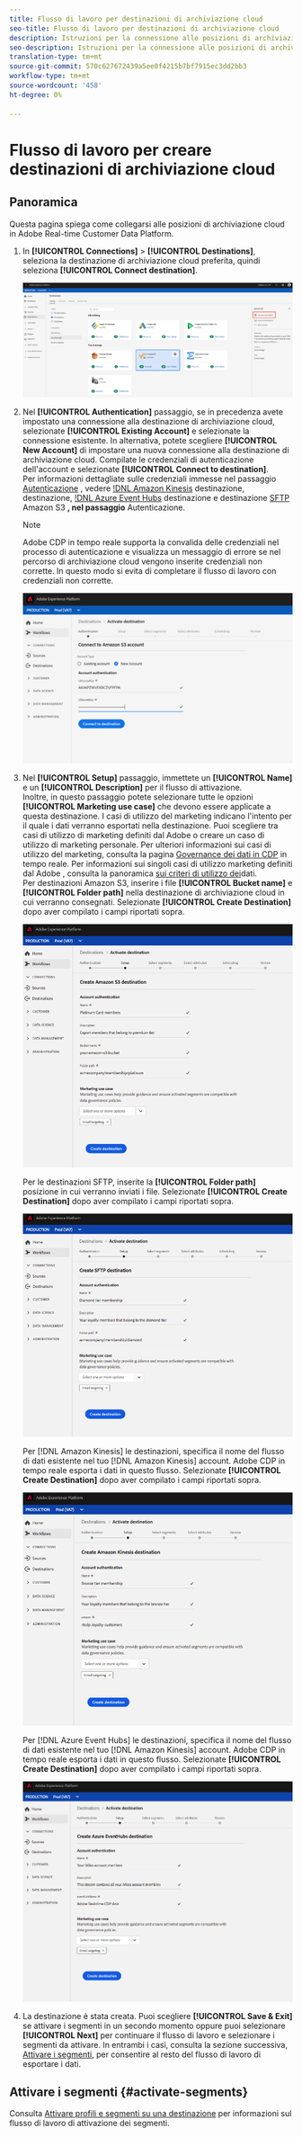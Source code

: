 ```yaml
---
title: Flusso di lavoro per destinazioni di archiviazione cloud
seo-title: Flusso di lavoro per destinazioni di archiviazione cloud
description: Istruzioni per la connessione alle posizioni di archiviazione cloud
seo-description: Istruzioni per la connessione alle posizioni di archiviazione cloud
translation-type: tm+mt
source-git-commit: 570c627672439a5ee0f4215b7bf7915ec3dd2bb3
workflow-type: tm+mt
source-wordcount: '458'
ht-degree: 0%

---
```



# Flusso di lavoro per creare destinazioni di archiviazione cloud

## Panoramica

Questa pagina spiega come collegarsi alle posizioni di archiviazione cloud in  Adobe Real-time Customer Data Platform.

1. In **[!UICONTROL Connections]** > **[!UICONTROL Destinations]**, seleziona la destinazione di archiviazione cloud preferita, quindi seleziona **[!UICONTROL Connect destination]**.

   ![Connessione alla destinazione di archiviazione cloud](/help/rtcdp/destinations/assets/connect-cloud-destination.png)

2. Nel **[!UICONTROL Authentication]** passaggio, se in precedenza avete impostato una connessione alla destinazione di archiviazione cloud, selezionate **[!UICONTROL Existing Account]** e selezionate la connessione esistente. In alternativa, potete scegliere **[!UICONTROL New Account]** di impostare una nuova connessione alla destinazione di archiviazione cloud. Compilate le credenziali di autenticazione dell&#39;account e selezionate **[!UICONTROL Connect to destination]**. <br> Per informazioni dettagliate sulle credenziali immesse nel passaggio [Autenticazione](/help/rtcdp/destinations/amazon-s3-destination.md) , vedere [!DNL Amazon Kinesis](/help/rtcdp/destinations/amazon-kinesis-destination.md) destinazione, destinazione, [!DNL Azure Event Hubs](/help/rtcdp/destinations/azure-event-hubs-destination.md) destinazione e destinazione [SFTP](/help/rtcdp/destinations/sftp-destination.md) Amazon S3 **, nel passaggio** Autenticazione.

   >[!NOTE]
   >
   > Adobe CDP in tempo reale supporta la convalida delle credenziali nel processo di autenticazione e visualizza un messaggio di errore se nel percorso di archiviazione cloud vengono inserite credenziali non corrette. In questo modo si evita di completare il flusso di lavoro con credenziali non corrette.

   ![Connessione alla destinazione di archiviazione cloud - passaggio di autenticazione](/help/rtcdp/destinations/assets/cloud-destinations-authentication-step.png)

3. Nel **[!UICONTROL Setup]** passaggio, immettete un **[!UICONTROL Name]** e un **[!UICONTROL Description]** per il flusso di attivazione. <br>
Inoltre, in questo passaggio potete selezionare tutte le opzioni **[!UICONTROL Marketing use case]** che devono essere applicate a questa destinazione. I casi di utilizzo del marketing indicano l&#39;intento per il quale i dati verranno esportati nella destinazione. Puoi scegliere tra  casi di utilizzo di marketing definiti dal Adobe o creare un caso di utilizzo di marketing personale. Per ulteriori informazioni sui casi di utilizzo del marketing, consulta la pagina [Governance dei dati in CDP](/help/rtcdp/privacy/data-governance-overview.md#destinations) in tempo reale. Per informazioni sui singoli casi di utilizzo marketing definiti dal Adobe , consulta la panoramica [sui criteri di utilizzo dei](/help/data-governance/policies/overview.md#core-actions)dati. <br>
Per  destinazioni Amazon S3, inserire i file **[!UICONTROL Bucket name]** e **[!UICONTROL Folder path]** nella destinazione di archiviazione cloud in cui verranno consegnati. Selezionate **[!UICONTROL Create Destination]** dopo aver compilato i campi riportati sopra.

   ![Connessione  destinazione di archiviazione cloud Amazon S3 - passaggio di autenticazione](/help/rtcdp/destinations/assets/amazon-s3-setup-step.png)

   Per le destinazioni SFTP, inserite la **[!UICONTROL Folder path]** posizione in cui verranno inviati i file. Selezionate **[!UICONTROL Create Destination]** dopo aver compilato i campi riportati sopra.

   ![Connessione alla destinazione di archiviazione cloud SFTP - passaggio di autenticazione](/help/rtcdp/destinations/assets/sftp-destinations-setup-step.png)

   Per [!DNL Amazon Kinesis] le destinazioni, specifica il nome del flusso di dati esistente nel tuo [!DNL Amazon Kinesis] account.  Adobe CDP in tempo reale esporta i dati in questo flusso. Selezionate **[!UICONTROL Create Destination]** dopo aver compilato i campi riportati sopra.

   ![Connessione alla destinazione di archiviazione cloud Kinesis - passaggio di autenticazione](/help/rtcdp/destinations/assets/kinesis-destinations-setup-step.png)

   Per [!DNL Azure Event Hubs] le destinazioni, specifica il nome del flusso di dati esistente nel tuo [!DNL Amazon Kinesis] account.  Adobe CDP in tempo reale esporta i dati in questo flusso. Selezionate **[!UICONTROL Create Destination]** dopo aver compilato i campi riportati sopra.

   ![Connessione alla destinazione di archiviazione cloud Kinesis - passaggio di autenticazione](/help/rtcdp/destinations/assets/eventhubs-destinations-setup-step.png)

4. La destinazione è stata creata. Puoi scegliere **[!UICONTROL Save & Exit]** se attivare i segmenti in un secondo momento oppure puoi selezionare **[!UICONTROL Next]** per continuare il flusso di lavoro e selezionare i segmenti da attivare. In entrambi i casi, consulta la sezione successiva, [Attivare i segmenti](#activate-segments), per consentire al resto del flusso di lavoro di esportare i dati.

## Attivare i segmenti {#activate-segments}

Consulta [Attivare profili e segmenti su una destinazione](/help/rtcdp/destinations/activate-destinations.md) per informazioni sul flusso di lavoro di attivazione dei segmenti.